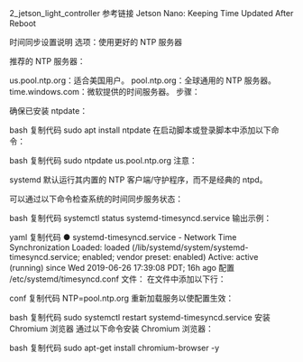 2_jetson_light_controller
参考链接
Jetson Nano: Keeping Time Updated After Reboot

时间同步设置说明
选项：使用更好的 NTP 服务器

推荐的 NTP 服务器：

us.pool.ntp.org：适合美国用户。
pool.ntp.org：全球通用的 NTP 服务器。
time.windows.com：微软提供的时间服务器。
步骤：

确保已安装 ntpdate：

bash
复制代码
sudo apt install ntpdate
在启动脚本或登录脚本中添加以下命令：

bash
复制代码
sudo ntpdate us.pool.ntp.org
注意：

systemd 默认运行其内置的 NTP 客户端/守护程序，而不是经典的 ntpd。

可以通过以下命令检查系统的时间同步服务状态：

bash
复制代码
systemctl status systemd-timesyncd.service
输出示例：

yaml
复制代码
● systemd-timesyncd.service - Network Time Synchronization
   Loaded: loaded (/lib/systemd/system/systemd-timesyncd.service; enabled; vendor preset: enabled)
   Active: active (running) since Wed 2019-06-26 17:39:08 PDT; 16h ago
配置 /etc/systemd/timesyncd.conf 文件： 在文件中添加以下行：

conf
复制代码
NTP=pool.ntp.org
重新加载服务以使配置生效：

bash
复制代码
sudo systemctl restart systemd-timesyncd.service
安装 Chromium 浏览器
通过以下命令安装 Chromium 浏览器：

bash
复制代码
sudo apt-get install chromium-browser -y

